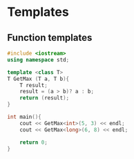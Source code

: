 # Templates
## Function templates
```C++
#include <iostream>
using namespace std;

template <class T>
T GetMax (T a, T b){
	T result;
	result = (a > b)? a : b;
	return (result);
}

int main(){
	cout << GetMax<int>(5, 3) << endl;
	cout << GetMax<long>(6, 8) << endl;

	return 0;
}
```

